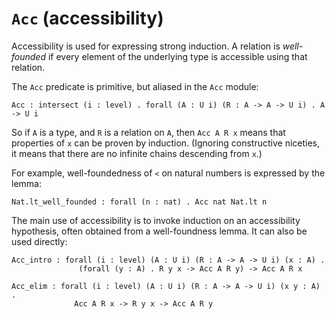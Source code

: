 # `Acc` (accessibility)

Accessibility is used for expressing strong induction.  A relation is
*well-founded* if every element of the underlying type is accessible
using that relation.

The `Acc` predicate is primitive, but aliased in the `Acc` module:

    Acc : intersect (i : level) . forall (A : U i) (R : A -> A -> U i) . A -> U i

So if `A` is a type, and `R` is a relation on `A`, then `Acc A R x`
means that properties of `x` can be proven by induction.  (Ignoring
constructive niceties, it means that there are no infinite chains
descending from `x`.)

For example, well-foundedness of `<` on natural numbers is expressed
by the lemma:

    Nat.lt_well_founded : forall (n : nat) . Acc nat Nat.lt n

The main use of accessibility is to invoke induction on an
accessibility hypothesis, often obtained from a well-foundness lemma.
It can also be used directly:

    Acc_intro : forall (i : level) (A : U i) (R : A -> A -> U i) (x : A) .
                   (forall (y : A) . R y x -> Acc A R y) -> Acc A R x

    Acc_elim : forall (i : level) (A : U i) (R : A -> A -> U i) (x y : A) .
                  Acc A R x -> R y x -> Acc A R y


